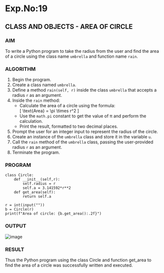 # Exp.No:19  
## CLASS AND OBJECTS - AREA OF CIRCLE

### AIM  
To write a Python program to take the radius from the user and find the area of a circle using the class name `umbrella` and function name `rain`.

### ALGORITHM

1. Begin the program.  
2. Create a class named `umbrella`.  
3. Define a method `rain(self, r)` inside the class `umbrella` that accepts a radius `r` as an argument.  
4. Inside the `rain` method:  
   - Calculate the area of a circle using the formula:  
     \[ \text{Area} = \pi \times r^2 \]  
   - Use the `math.pi` constant to get the value of π and perform the calculation.  
   - Print the result, formatted to two decimal places.  
5. Prompt the user for an integer input to represent the radius of the circle.  
6. Create an instance of the `umbrella` class and store it in the variable `u`.  
7. Call the `rain` method of the `umbrella` class, passing the user-provided radius `r` as an argument.  
8. Terminate the program.

### PROGRAM

```
class Circle:
    def __init__(self,r):
        self.radius = r
        self.a = 3.141592*r**2
    def get_area(self):
        return self.a
        
r = int(input(""))
b = Circle(r)
print(f"Area of circle: {b.get_area():.2f}")

```
### OUTPUT

![image](https://github.com/user-attachments/assets/d3f8c0af-45ce-4d70-ad61-70fa3233e3c1)

### RESULT
Thus the Python program using the class Circle and function get_area to find the area of a circle was successfully written and executed.


